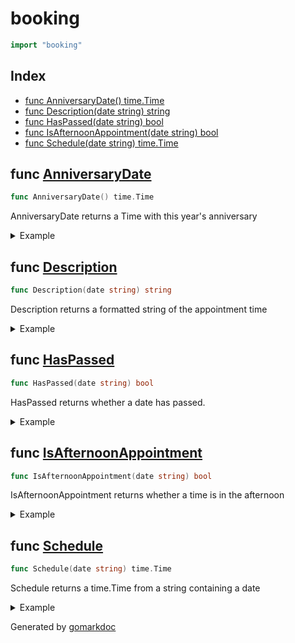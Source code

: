 <!-- Code generated by gomarkdoc. DO NOT EDIT -->

# booking

```go
import "booking"
```

## Index

- [func AnniversaryDate() time.Time](<#func-anniversarydate>)
- [func Description(date string) string](<#func-description>)
- [func HasPassed(date string) bool](<#func-haspassed>)
- [func IsAfternoonAppointment(date string) bool](<#func-isafternoonappointment>)
- [func Schedule(date string) time.Time](<#func-schedule>)


## func [AnniversaryDate](<https://github.com/vpayno/exercism-workspace/blob/main/go/booking-up-for-beauty/booking_up_for_beauty.go#L76>)

```go
func AnniversaryDate() time.Time
```

AnniversaryDate returns a Time with this year's anniversary

<details><summary>Example</summary>
<p>

```go
{
	fmt.Println(AnniversaryDate())

}
```

#### Output

```
2022-09-15 00:00:00 +0000 UTC
```

</p>
</details>

## func [Description](<https://github.com/vpayno/exercism-workspace/blob/main/go/booking-up-for-beauty/booking_up_for_beauty.go#L56>)

```go
func Description(date string) string
```

Description returns a formatted string of the appointment time

<details><summary>Example</summary>
<p>

```go
{
	fmt.Println(Description("7/25/2019 13:45:00"))
	fmt.Println(Description("6/6/2005 10:30:00"))
	fmt.Println(Description("9/19/1994 12:15:00"))
	fmt.Println(Description("4/4/2012 16:45:00"))

}
```

#### Output

```
You have an appointment on Thursday, July 25, 2019, at 13:45.
You have an appointment on Monday, June 6, 2005, at 10:30.
You have an appointment on Monday, September 19, 1994, at 12:15.
You have an appointment on Wednesday, April 4, 2012, at 16:45.
```

</p>
</details>

## func [HasPassed](<https://github.com/vpayno/exercism-workspace/blob/main/go/booking-up-for-beauty/booking_up_for_beauty.go#L22>)

```go
func HasPassed(date string) bool
```

HasPassed returns whether a date has passed\.

<details><summary>Example</summary>
<p>

```go
{
	fmt.Println(HasPassed("July 25, 2019 13:45:00"))
	fmt.Println(HasPassed("December 9, 2112 11:59:59"))

}
```

#### Output

```
true
false
```

</p>
</details>

## func [IsAfternoonAppointment](<https://github.com/vpayno/exercism-workspace/blob/main/go/booking-up-for-beauty/booking_up_for_beauty.go#L34>)

```go
func IsAfternoonAppointment(date string) bool
```

IsAfternoonAppointment returns whether a time is in the afternoon

<details><summary>Example</summary>
<p>

```go
{
	fmt.Println(IsAfternoonAppointment("Thursday, July 25, 2019 11:30:00"))
	fmt.Println(IsAfternoonAppointment("Thursday, July 25, 2019 13:45:00"))
	fmt.Println(IsAfternoonAppointment("Thursday, July 25, 2019 21:15:00"))

}
```

#### Output

```
false
true
false
```

</p>
</details>

## func [Schedule](<https://github.com/vpayno/exercism-workspace/blob/main/go/booking-up-for-beauty/booking_up_for_beauty.go#L10>)

```go
func Schedule(date string) time.Time
```

Schedule returns a time\.Time from a string containing a date

<details><summary>Example</summary>
<p>

```go
{
	fmt.Println(Schedule("7/25/2019 13:45:00"))

}
```

#### Output

```
2019-07-25 13:45:00 +0000 UTC
```

</p>
</details>



Generated by [gomarkdoc](<https://github.com/princjef/gomarkdoc>)
